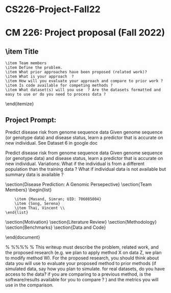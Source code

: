 # CS226-Project-Fall22
# CM 226: Project proposal (Fall 2022)
##    \item Title
    \item Team members
    \item Define the problem.
    \item What prior approaches have been proposed (related work)?     
    \item What is your approach  ?    
    \item How will you evaluate your approach and compare to prior work ?  
    \item Is code available for competing methods ?     
    \item What dataset(s) will you use  ? Are the datasets formatted and easy to use or do you need to process data ?  
\end{itemize}

## Project Prompt:
Predict disease risk from genome
sequence data
Given genome sequence (or genotype data)
and disease status, learn a predictor that is
accurate on new individual.
See Dataset 6 in google doc

Predict disease risk from genome
sequence data
Given genome sequence (or genotype data)
and disease status, learn a predictor that is
accurate on new individual.
Variations: What if the individual is from a
different population than the training data ?
What if individual data is not available but
summary data is available ?


\section{Disease Prediction: A Genomic Persepective}
\section{Team Members}
    \begin{list}
        
        \item {Masand, Simran; UID: 706085004}
        \item {Song, Serena}
        \item Thai, Vincent \\
    \end{list}
\section{Motivation}
\section{Literature Review}
\section{Methodology}
\section{Benchmarks}
\section{Data and Code}


\end{document}




% %%%%
% This writeup must describe the problem, related work, and the proposed research (e.g. we plan to apply method X on data Z, we plan to modify method W). For the proposed research, you should think about data  you will use to evaluate your proposed method to prior methods (if simulated data, say how you plan to simulate. for real datasets, do you have access to the data? if you are comparing to a previous method, is the software/results available for you to compare ? ) and the metrics you will use in the comparison.
